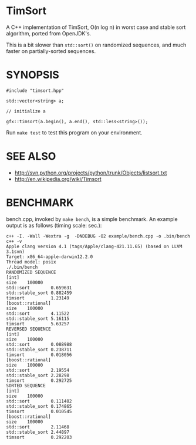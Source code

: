 TimSort
==================

A C++ implementation of TimSort, O(n log n) in worst case and stable sort algorithm, ported from OpenJDK's.

This is a bit slower than `std::sort()` on randomized sequences, and much
faster on partially-sorted sequences.

SYNOPSIS
==================

    #include "timsort.hpp"

    std::vector<string> a;

    // initialize a

    gfx::timsort(a.begin(), a.end(), std::less<string>());

Run `make test` to test this program on your environment.

SEE ALSO
==================

* http://svn.python.org/projects/python/trunk/Objects/listsort.txt
* http://en.wikipedia.org/wiki/Timsort

BENCHMARK
==================

bench.cpp, invoked by `make bench`, is a simple benchmark.
An example output is as follows (timing scale: sec.):

    c++ -I. -Wall -Wextra -g  -DNDEBUG -O2 example/bench.cpp -o .bin/bench
    c++ -v
    Apple clang version 4.1 (tags/Apple/clang-421.11.65) (based on LLVM 3.1svn)
    Target: x86_64-apple-darwin12.2.0
    Thread model: posix
    ./.bin/bench
    RANDOMIZED SEQUENCE
    [int]
    size	100000
    std::sort        0.659631
    std::stable_sort 0.882459
    timsort          1.23149
    [boost::rational]
    size	100000
    std::sort        4.11522
    std::stable_sort 5.16115
    timsort          5.63257
    REVERSED SEQUENCE
    [int]
    size	100000
    std::sort        0.088988
    std::stable_sort 0.238711
    timsort          0.018056
    [boost::rational]
    size	100000
    std::sort        2.19554
    std::stable_sort 2.28298
    timsort          0.292725
    SORTED SEQUENCE
    [int]
    size	100000
    std::sort        0.111402
    std::stable_sort 0.174865
    timsort          0.010545
    [boost::rational]
    size	100000
    std::sort        2.11468
    std::stable_sort 2.44897
    timsort          0.292203
